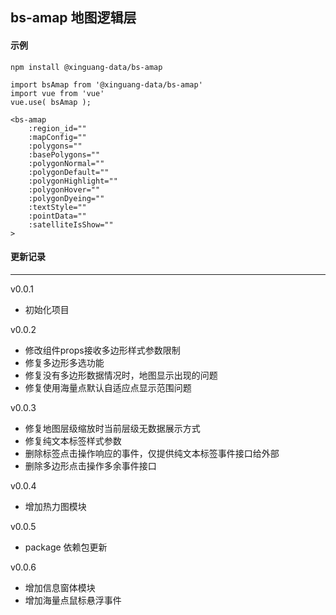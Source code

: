 ## bs-amap 地图逻辑层

#### 示例

```vue
npm install @xinguang-data/bs-amap
```
```vue
import bsAmap from '@xinguang-data/bs-amap'
import vue from 'vue'
vue.use( bsAmap );

<bs-amap
    :region_id=""
    :mapConfig=""
    :polygons=""
    :basePolygons=""
    :polygonNormal=""
	:polygonDefault=""
    :polygonHighlight=""
    :polygonHover=""
    :polygonDyeing=""
	:textStyle=""
	:pointData=""
    :satelliteIsShow=""
>
```

#### 更新记录

------

v0.0.1

- 初始化项目

v0.0.2

- 修改组件props接收多边形样式参数限制
- 修复多边形多选功能
- 修复没有多边形数据情况时，地图显示出现的问题
- 修复使用海量点默认自适应点显示范围问题

v0.0.3

- 修复地图层级缩放时当前层级无数据展示方式
- 修复纯文本标签样式参数
- 删除标签点击操作响应的事件，仅提供纯文本标签事件接口给外部
- 删除多边形点击操作多余事件接口

v0.0.4

- 增加热力图模块

v0.0.5

- package 依赖包更新

v0.0.6

- 增加信息窗体模块
- 增加海量点鼠标悬浮事件